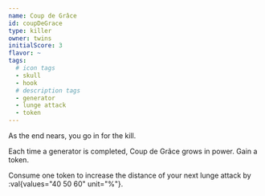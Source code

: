 ```yaml
---
name: Coup de Grâce
id: coupDeGrace
type: killer
owner: twins
initialScore: 3
flavor: ~
tags:
  # icon tags
  - skull
  - hook
  # description tags
  - generator
  - lunge attack
  - token
---
```


As the end nears, you go in for the kill.

Each time a generator is completed, Coup de Grâce grows in power. Gain a token.

Consume one token to increase the distance of your next lunge attack by :val{values="40 50 60" unit="%"}.
